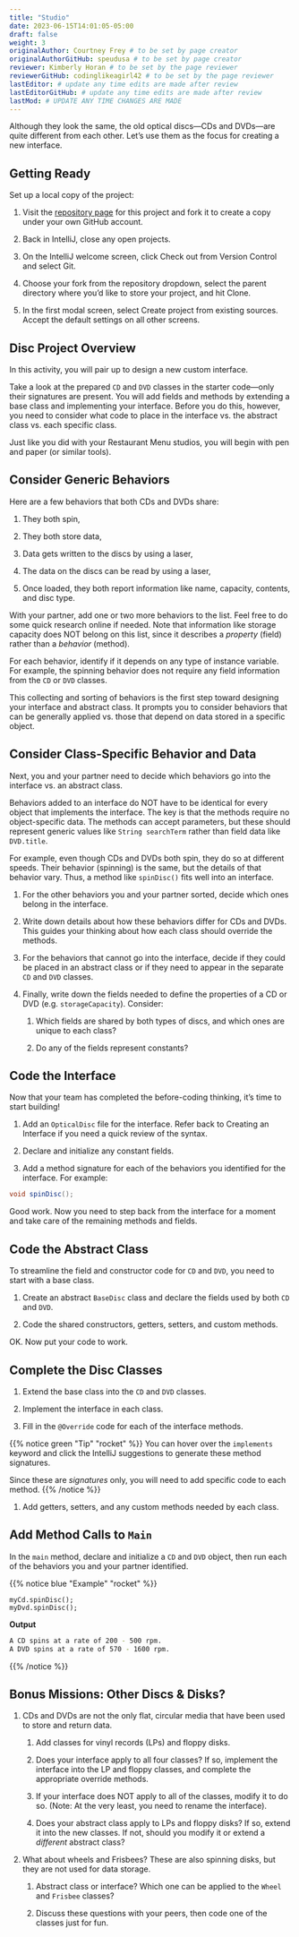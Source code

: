 ```yaml
---
title: "Studio"
date: 2023-06-15T14:01:05-05:00
draft: false
weight: 3
originalAuthor: Courtney Frey # to be set by page creator
originalAuthorGitHub: speudusa # to be set by page creator
reviewer: Kimberly Horan # to be set by the page reviewer
reviewerGitHub: codinglikeagirl42 # to be set by the page reviewer
lastEditor: # update any time edits are made after review
lastEditorGitHub: # update any time edits are made after review
lastMod: # UPDATE ANY TIME CHANGES ARE MADE
---
```


Although they look the same, the old optical discs—CDs and DVDs—are quite different from each other. Let’s use them as the focus for creating a new interface.

## Getting Ready

Set up a local copy of the project:
<!-- TODO create repo for starter code -->
   1. Visit the [repository page](TODO) for this project and fork it to create a copy under your own GitHub account.

   1. Back in IntelliJ, close any open projects.

   1. On the IntelliJ welcome screen, click Check out from Version Control and select Git.

   1. Choose your fork from the repository dropdown, select the parent directory where you’d like to store your project, and hit Clone.

   1. In the first modal screen, select Create project from existing sources. Accept the default settings on all other screens.

## Disc Project Overview

In this activity, you will pair up to design a new custom interface.

Take a look at the prepared `CD` and `DVD` classes in the starter code—only their signatures are present. You will add fields and methods by extending a base class and implementing your interface. Before you do this, however, you need to consider what code to place in the interface vs. the abstract class vs. each specific class.

Just like you did with your Restaurant Menu studios, you will begin with pen and paper (or similar tools).

## Consider Generic Behaviors

Here are a few behaviors that both CDs and DVDs share:

   1. They both spin,

   1. They both store data,

   1. Data gets written to the discs by using a laser,

   1. The data on the discs can be read by using a laser,

   1. Once loaded, they both report information like name, capacity, contents, and disc type.

With your partner, add one or two more behaviors to the list. Feel free to do some quick research online if needed. Note that information like storage capacity does NOT belong on this list, since it describes a _property_ (field) rather than a _behavior_ (method).

For each behavior, identify if it depends on any type of instance variable. For example, the spinning behavior does not require any field information from the `CD` or `DVD` classes.

This collecting and sorting of behaviors is the first step toward designing your interface and abstract class. It prompts you to consider behaviors that can be generally applied vs. those that depend on data stored in a specific object.

## Consider Class-Specific Behavior and Data

Next, you and your partner need to decide which behaviors go into the interface vs. an abstract class.

Behaviors added to an interface do NOT have to be identical for every object that implements the interface. The key is that the methods require no object-specific data. The methods can accept parameters, but these should represent generic values like `String searchTerm` rather than field data like `DVD.title`.

For example, even though CDs and DVDs both spin, they do so at different speeds. Their behavior (spinning) is the same, but the details of that behavior vary. Thus, a method like `spinDisc()` fits well into an interface.

  1. For the other behaviors you and your partner sorted, decide which ones belong in the interface.

   1. Write down details about how these behaviors differ for CDs and DVDs. This guides your thinking about how each class should override the methods.

   1. For the behaviors that cannot go into the interface, decide if they could be placed in an abstract class or if they need to appear in the separate `CD` and `DVD` classes.

   1. Finally, write down the fields needed to define the properties of a CD or DVD (e.g. `storageCapacity`). Consider:

      1. Which fields are shared by both types of discs, and which ones are unique to each class?

      1. Do any of the fields represent constants?

 
## Code the Interface

Now that your team has completed the before-coding thinking, it’s time to start building!

   1. Add an `OpticalDisc` file for the interface. Refer back to Creating an Interface if you need a quick review of the syntax.

   1. Declare and initialize any constant fields.

   1. Add a method signature for each of the behaviors you identified for the interface. For example:
   ```java
   void spinDisc();
   ```
Good work. Now you need to step back from the interface for a moment and take care of the remaining methods and fields.

## Code the Abstract Class

To streamline the field and constructor code for `CD` and `DVD`, you need to start with a base class.

   1. Create an abstract `BaseDisc` class and declare the fields used by both `CD` and `DVD`.

   1. Code the shared constructors, getters, setters, and custom methods.

OK. Now put your code to work.

## Complete the Disc Classes

   1. Extend the base class into the `CD` and `DVD` classes.

   1. Implement the interface in each class.

   1. Fill in the `@Override` code for each of the interface methods.

   {{% notice green "Tip" "rocket" %}} 
   You can hover over the `implements` keyword and click the IntelliJ suggestions to generate these method signatures.

   Since these are _signatures_ only, you will need to add specific code to each method.
   {{% /notice %}}

1. Add getters, setters, and any custom methods needed by each class.

## Add Method Calls to `Main`

In the `main` method, declare and initialize a `CD` and `DVD` object, then run each of the behaviors you and your partner identified.

{{% notice blue "Example" "rocket" %}} 
 ```java{linenos=table,hl_lines=[],linenostart=1}
myCd.spinDisc();
myDvd.spinDisc();
```
**Output**
 ```bash
A CD spins at a rate of 200 - 500 rpm.
A DVD spins at a rate of 570 - 1600 rpm.
```
{{% /notice %}}


## Bonus Missions: Other Discs & Disks?

1. CDs and DVDs are not the only flat, circular media that have been used to store and return data.

   1. Add classes for vinyl records (LPs) and floppy disks.

   1. Does your interface apply to all four classes? If so, implement the interface into the LP and floppy classes, and complete the appropriate override methods.

   1. If your interface does NOT apply to all of the classes, modify it to do so. (Note: At the very least, you need to rename the interface).

   1. Does your abstract class apply to LPs and floppy disks? If so, extend it into the new classes. If not, should you modify it or extend a _different_ abstract class?

1. What about wheels and Frisbees? These are also spinning disks, but they are not used for data storage.

   1. Abstract class or interface? Which one can be applied to the `Wheel` and `Frisbee` classes?

   1. Discuss these questions with your peers, then code one of the classes just for fun.